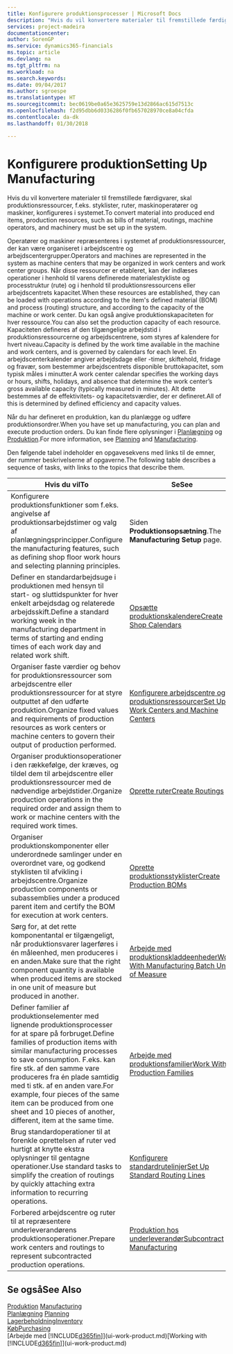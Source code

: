 ```yaml
---
title: Konfigurere produktionsprocesser | Microsoft Docs
description: "Hvis du vil konvertere materialer til fremstillede færdigvarer, skal produktionsressourcer, f.eks. styklister, ruter, maskinoperatører og maskiner, konfigureres i systemet."
services: project-madeira
documentationcenter: 
author: SorenGP
ms.service: dynamics365-financials
ms.topic: article
ms.devlang: na
ms.tgt_pltfrm: na
ms.workload: na
ms.search.keywords: 
ms.date: 09/04/2017
ms.author: sgroespe
ms.translationtype: HT
ms.sourcegitcommit: bec0619be0a65e3625759e13d2866ac615d7513c
ms.openlocfilehash: f2d95dbb6d0336286f0fb657028970ce8a04cfda
ms.contentlocale: da-dk
ms.lasthandoff: 01/30/2018

---
```

# <a name="setting-up-manufacturing"></a><span data-ttu-id="b595d-103">Konfigurere produktion</span><span class="sxs-lookup"><span data-stu-id="b595d-103">Setting Up Manufacturing</span></span>
<span data-ttu-id="b595d-104">Hvis du vil konvertere materialer til fremstillede færdigvarer, skal produktionsressourcer, f.eks. styklister, ruter, maskinoperatører og maskiner, konfigureres i systemet.</span><span class="sxs-lookup"><span data-stu-id="b595d-104">To convert material into produced end items, production resources, such as bills of material, routings, machine operators, and machinery must be set up in the system.</span></span>

<span data-ttu-id="b595d-105">Operatører og maskiner repræsenteres i systemet af produktionsressourcer, der kan være organiseret i arbejdscentre og arbejdscentergrupper.</span><span class="sxs-lookup"><span data-stu-id="b595d-105">Operators and machines are represented in the system as machine centers that may be organized in work centers and work center groups.</span></span> <span data-ttu-id="b595d-106">Når disse ressourcer er etableret, kan der indlæses operationer i henhold til varens definerede materialestykliste og processtruktur (rute) og i henhold til produktionsressourcens eller arbejdscentrets kapacitet.</span><span class="sxs-lookup"><span data-stu-id="b595d-106">When these resources are established, they can be loaded with operations according to the item's defined material (BOM) and process (routing) structure, and according to the capacity of the machine or work center.</span></span> <span data-ttu-id="b595d-107">Du kan også angive produktionskapaciteten for hver ressource.</span><span class="sxs-lookup"><span data-stu-id="b595d-107">You can also set the production capacity of each resource.</span></span> <span data-ttu-id="b595d-108">Kapaciteten defineres af den tilgængelige arbejdstid i produktionsressourcerne og arbejdscentrene, som styres af kalendere for hvert niveau.</span><span class="sxs-lookup"><span data-stu-id="b595d-108">Capacity is defined by the work time available in the machine and work centers, and is governed by calendars for each level.</span></span> <span data-ttu-id="b595d-109">En arbejdscenterkalender angiver arbejdsdage eller -timer, skiftehold, fridage og fravær, som bestemmer arbejdscentrets disponible bruttokapacitet, som typisk måles i minutter.</span><span class="sxs-lookup"><span data-stu-id="b595d-109">A work center calendar specifies the working days or hours, shifts, holidays, and absence that determine the work center’s gross available capacity (typically measured in minutes).</span></span> <span data-ttu-id="b595d-110">Alt dette bestemmes af de effektivitets- og kapacitetsværdier, der er defineret.</span><span class="sxs-lookup"><span data-stu-id="b595d-110">All of this is determined by defined efficiency and capacity values.</span></span>  

<span data-ttu-id="b595d-111">Når du har defineret en produktion, kan du planlægge og udføre produktionsordrer.</span><span class="sxs-lookup"><span data-stu-id="b595d-111">When you have set up manufacturing, you can plan and execute production orders.</span></span> <span data-ttu-id="b595d-112">Du kan finde flere oplysninger i [Planlægning](production-planning.md) og [Produktion](production-manage-manufacturing.md).</span><span class="sxs-lookup"><span data-stu-id="b595d-112">For more information, see [Planning](production-planning.md) and [Manufacturing](production-manage-manufacturing.md).</span></span>  

 <span data-ttu-id="b595d-113">Den følgende tabel indeholder en opgavesekvens med links til de emner, der rummer beskrivelserne af opgaverne.</span><span class="sxs-lookup"><span data-stu-id="b595d-113">The following table describes a sequence of tasks, with links to the topics that describe them.</span></span>   

|<span data-ttu-id="b595d-114">**Hvis du vil**</span><span class="sxs-lookup"><span data-stu-id="b595d-114">**To**</span></span>|<span data-ttu-id="b595d-115">**Se**</span><span class="sxs-lookup"><span data-stu-id="b595d-115">**See**</span></span>|  
|------------|-------------|  
|<span data-ttu-id="b595d-116">Konfigurere produktionsfunktioner som f.eks. angivelse af produktionsarbejdstimer og valg af planlægningsprincipper.</span><span class="sxs-lookup"><span data-stu-id="b595d-116">Configure the manufacturing features, such as defining shop floor work hours and selecting planning principles.</span></span>|<span data-ttu-id="b595d-117">Siden **Produktionsopsætning**.</span><span class="sxs-lookup"><span data-stu-id="b595d-117">The **Manufacturing Setup** page.</span></span>|  
|<span data-ttu-id="b595d-118">Definer en standardarbejdsuge i produktionen med hensyn til start- og sluttidspunkter for hver enkelt arbejdsdag og relaterede arbejdsskift.</span><span class="sxs-lookup"><span data-stu-id="b595d-118">Define a standard working week in the manufacturing department in terms of starting and ending times of each work day and related work shift.</span></span>|[<span data-ttu-id="b595d-119">Opsætte produktionskalendere</span><span class="sxs-lookup"><span data-stu-id="b595d-119">Create Shop Calendars</span></span>](production-how-to-create-work-center-calendars.md)|  
|<span data-ttu-id="b595d-120">Organiser faste værdier og behov for produktionsressourcer som arbejdscentre eller produktionsressourcer for at styre outputtet af den udførte produktion.</span><span class="sxs-lookup"><span data-stu-id="b595d-120">Organize fixed values and requirements of production resources as work centers or machine centers to govern their output of production performed.</span></span>|[<span data-ttu-id="b595d-121">Konfigurere arbejdscentre og produktionsressourcer</span><span class="sxs-lookup"><span data-stu-id="b595d-121">Set Up Work Centers and Machine Centers</span></span>](production-how-to-set-up-work-and-machine-centers.md)|
|<span data-ttu-id="b595d-122">Organiser produktionsoperationer i den rækkefølge, der kræves, og tildel dem til arbejdscentre eller produktionsressourcer med de nødvendige arbejdstider.</span><span class="sxs-lookup"><span data-stu-id="b595d-122">Organize production operations in the required order and assign them to work or machine centers with the required work times.</span></span>|[<span data-ttu-id="b595d-123">Oprette ruter</span><span class="sxs-lookup"><span data-stu-id="b595d-123">Create Routings</span></span>](production-how-to-create-routings.md)|
|<span data-ttu-id="b595d-124">Organiser produktionskomponenter eller underordnede samlinger under en overordnet vare, og godkend styklisten til afvikling i arbejdscentre.</span><span class="sxs-lookup"><span data-stu-id="b595d-124">Organize production components or subassemblies under a produced parent item and certify the BOM for execution at work centers.</span></span>|[<span data-ttu-id="b595d-125">Oprette produktionsstyklister</span><span class="sxs-lookup"><span data-stu-id="b595d-125">Create Production BOMs</span></span>](production-how-to-create-production-boms.md)|
|<span data-ttu-id="b595d-126">Sørg for, at det rette komponentantal er tilgængeligt, når produktionsvarer lagerføres i én måleenhed, men produceres i en anden.</span><span class="sxs-lookup"><span data-stu-id="b595d-126">Make sure that the right component quantity is available when produced items are stocked in one unit of measure but produced in another.</span></span>|[<span data-ttu-id="b595d-127">Arbejde med produktionskladdeenheder</span><span class="sxs-lookup"><span data-stu-id="b595d-127">Work With Manufacturing Batch Units of Measure</span></span>](production-how-to-use-the-manufacturing-batch-unit-of-measure.md)|  
|<span data-ttu-id="b595d-128">Definer familier af produktionselementer med lignende produktionsprocesser for at spare på forbruget.</span><span class="sxs-lookup"><span data-stu-id="b595d-128">Define families of production items with similar manufacturing processes to save consumption.</span></span> <span data-ttu-id="b595d-129">F.eks. kan fire stk. af den samme vare produceres fra én plade samtidig med ti stk. af en anden vare.</span><span class="sxs-lookup"><span data-stu-id="b595d-129">For example, four pieces of the same item can be produced from one sheet and 10 pieces of another, different, item at the same time.</span></span>|[<span data-ttu-id="b595d-130">Arbejde med produktionsfamilier</span><span class="sxs-lookup"><span data-stu-id="b595d-130">Work With Production Families</span></span>](production-how-work-family.md)|
|<span data-ttu-id="b595d-131">Brug standardoperationer til at forenkle oprettelsen af ruter ved hurtigt at knytte ekstra oplysninger til gentagne operationer.</span><span class="sxs-lookup"><span data-stu-id="b595d-131">Use standard tasks to simplify the creation of routings by quickly attaching extra information to recurring operations.</span></span>|[<span data-ttu-id="b595d-132">Konfigurere standardrutelinjer</span><span class="sxs-lookup"><span data-stu-id="b595d-132">Set Up Standard Routing Lines</span></span>](production-how-set-up-standard-routing-lines.md)|  
|<span data-ttu-id="b595d-133">Forbered arbejdscentre og ruter til at repræsentere underleverandørens produktionsoperationer.</span><span class="sxs-lookup"><span data-stu-id="b595d-133">Prepare work centers and routings to represent subcontracted production operations.</span></span>|[<span data-ttu-id="b595d-134">Produktion hos underleverandør</span><span class="sxs-lookup"><span data-stu-id="b595d-134">Subcontract Manufacturing</span></span>](production-how-to-subcontract-manufacturing.md)|  

## <a name="see-also"></a><span data-ttu-id="b595d-135">Se også</span><span class="sxs-lookup"><span data-stu-id="b595d-135">See Also</span></span>
<span data-ttu-id="b595d-136">[Produktion](production-manage-manufacturing.md)  </span><span class="sxs-lookup"><span data-stu-id="b595d-136">[Manufacturing](production-manage-manufacturing.md)  </span></span>  
<span data-ttu-id="b595d-137">[Planlægning](production-planning.md) </span><span class="sxs-lookup"><span data-stu-id="b595d-137">[Planning](production-planning.md) </span></span>  
[<span data-ttu-id="b595d-138">Lagerbeholdning</span><span class="sxs-lookup"><span data-stu-id="b595d-138">Inventory</span></span>](inventory-manage-inventory.md)  
[<span data-ttu-id="b595d-139">Køb</span><span class="sxs-lookup"><span data-stu-id="b595d-139">Purchasing</span></span>](purchasing-manage-purchasing.md)  
<span data-ttu-id="b595d-140">[Arbejde med [!INCLUDE[d365fin](includes/d365fin_md.md)]](ui-work-product.md)</span><span class="sxs-lookup"><span data-stu-id="b595d-140">[Working with [!INCLUDE[d365fin](includes/d365fin_md.md)]](ui-work-product.md)</span></span>

